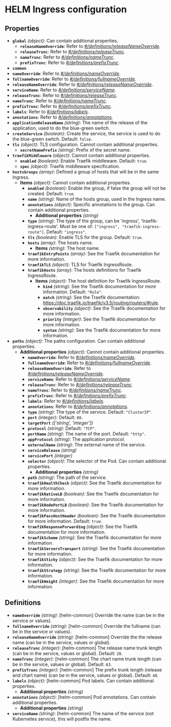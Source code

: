 # HELM Ingress configuration

## Properties

- <a id="properties/global"></a>**`global`** _(object)_: Can contain additional properties.
  - <a id="properties/global/properties/releaseNameOverride"></a>**`releaseNameOverride`**: Refer to _[#/definitions/releaseNameOverride](#definitions/releaseNameOverride)_.
  - <a id="properties/global/properties/releaseTrunc"></a>**`releaseTrunc`**: Refer to _[#/definitions/releaseTrunc](#definitions/releaseTrunc)_.
  - <a id="properties/global/properties/nameTrunc"></a>**`nameTrunc`**: Refer to _[#/definitions/nameTrunc](#definitions/nameTrunc)_.
  - <a id="properties/global/properties/prefixTrunc"></a>**`prefixTrunc`**: Refer to _[#/definitions/prefixTrunc](#definitions/prefixTrunc)_.
- <a id="properties/common"></a>**`common`**
- <a id="properties/nameOverride"></a>**`nameOverride`**: Refer to _[#/definitions/nameOverride](#definitions/nameOverride)_.
- <a id="properties/fullnameOverride"></a>**`fullnameOverride`**: Refer to _[#/definitions/fullnameOverride](#definitions/fullnameOverride)_.
- <a id="properties/releaseNameOverride"></a>**`releaseNameOverride`**: Refer to _[#/definitions/releaseNameOverride](#definitions/releaseNameOverride)_.
- <a id="properties/serviceName"></a>**`serviceName`**: Refer to _[#/definitions/serviceName](#definitions/serviceName)_.
- <a id="properties/releaseTrunc"></a>**`releaseTrunc`**: Refer to _[#/definitions/releaseTrunc](#definitions/releaseTrunc)_.
- <a id="properties/nameTrunc"></a>**`nameTrunc`**: Refer to _[#/definitions/nameTrunc](#definitions/nameTrunc)_.
- <a id="properties/prefixTrunc"></a>**`prefixTrunc`**: Refer to _[#/definitions/prefixTrunc](#definitions/prefixTrunc)_.
- <a id="properties/labels"></a>**`labels`**: Refer to _[#/definitions/labels](#definitions/labels)_.
- <a id="properties/annotations"></a>**`annotations`**: Refer to _[#/definitions/annotations](#definitions/annotations)_.
- <a id="properties/applicationReleaseName"></a>**`applicationReleaseName`** _(string)_: The name of the release of the application, used to do the blue-green switch.
- <a id="properties/createService"></a>**`createService`** _(boolean)_: Create the service, the service is used to do the blue-green switch. Default: `false`.
- <a id="properties/tls"></a>**`tls`** _(object)_: TLS configuration. Cannot contain additional properties.
  - <a id="properties/tls/properties/secretNamePrefix"></a>**`secretNamePrefix`** _(string)_: Prefix of the secret name.
- <a id="properties/traefikMiddleware"></a>**`traefikMiddleware`** _(object)_: Cannot contain additional properties.
  - <a id="properties/traefikMiddleware/properties/enabled"></a>**`enabled`** _(boolean)_: Enable Traefik middleware. Default: `true`.
  - <a id="properties/traefikMiddleware/properties/spec"></a>**`spec`** _(object)_: Traefik middleware specification.
- <a id="properties/hostsGroups"></a>**`hostsGroups`** _(array)_: Defined a group of hosts that will be in the same Ingress.
  - <a id="properties/hostsGroups/items"></a>**Items** _(object)_: Cannot contain additional properties.
    - <a id="properties/hostsGroups/items/properties/enabled"></a>**`enabled`** _(boolean)_: Enable the group, if false the group will not be created. Default: `true`.
    - <a id="properties/hostsGroups/items/properties/name"></a>**`name`** _(string)_: Name of the hosts group, used in the Ingress name.
    - <a id="properties/hostsGroups/items/properties/annotations"></a>**`annotations`** _(object)_: Specific annotations to the group. Can contain additional properties.
      - <a id="properties/hostsGroups/items/properties/annotations/additionalProperties"></a>**Additional properties** _(string)_
    - <a id="properties/hostsGroups/items/properties/type"></a>**`type`** _(string)_: The type of the group, can be 'ingress', 'traefik-ingress-route'. Must be one of: `["ingress", "traefik-ingress-route"]`. Default: `"ingress"`.
    - <a id="properties/hostsGroups/items/properties/tls"></a>**`tls`** _(boolean)_: Enable TLS for the group. Default: `true`.
    - <a id="properties/hostsGroups/items/properties/hosts"></a>**`hosts`** _(array)_: The hosts name.
      - <a id="properties/hostsGroups/items/properties/hosts/items"></a>**Items** _(string)_: The host name.
    - <a id="properties/hostsGroups/items/properties/traefikEntryPoints"></a>**`traefikEntryPoints`** _(array)_: See the Traefik documentation for more information.
    - <a id="properties/hostsGroups/items/properties/traefikTLS"></a>**`traefikTLS`** _(object)_: TLS for Traefik IngressRoute.
    - <a id="properties/hostsGroups/items/properties/traefikHosts"></a>**`traefikHosts`** _(array)_: The hosts definitions for Traefik IngressRoute.
      - <a id="properties/hostsGroups/items/properties/traefikHosts/items"></a>**Items** _(object)_: The host definition for Traefik IngressRoute.
        - <a id="properties/hostsGroups/items/properties/traefikHosts/items/properties/kind"></a>**`kind`** _(string)_: See the Traefik documentation for more information. Default: `"Rule"`.
        - <a id="properties/hostsGroups/items/properties/traefikHosts/items/properties/match"></a>**`match`** _(string)_: See the Traefik documentation: https://doc.traefik.io/traefik/v3.5/routing/routers/#rule.
        - <a id="properties/hostsGroups/items/properties/traefikHosts/items/properties/observability"></a>**`observability`** _(object)_: See the Traefik documentation for more information.
        - <a id="properties/hostsGroups/items/properties/traefikHosts/items/properties/priority"></a>**`priority`** _(integer)_: See the Traefik documentation for more information.
        - <a id="properties/hostsGroups/items/properties/traefikHosts/items/properties/syntax"></a>**`syntax`** _(string)_: See the Traefik documentation for more information.
- <a id="properties/paths"></a>**`paths`** _(object)_: The paths configuration. Can contain additional properties.
  - <a id="properties/paths/additionalProperties"></a>**Additional properties** _(object)_: Cannot contain additional properties.
    - <a id="properties/paths/additionalProperties/properties/nameOverride"></a>**`nameOverride`**: Refer to _[#/definitions/nameOverride](#definitions/nameOverride)_.
    - <a id="properties/paths/additionalProperties/properties/fullnameOverride"></a>**`fullnameOverride`**: Refer to _[#/definitions/fullnameOverride](#definitions/fullnameOverride)_.
    - <a id="properties/paths/additionalProperties/properties/releaseNameOverride"></a>**`releaseNameOverride`**: Refer to _[#/definitions/releaseNameOverride](#definitions/releaseNameOverride)_.
    - <a id="properties/paths/additionalProperties/properties/serviceName"></a>**`serviceName`**: Refer to _[#/definitions/serviceName](#definitions/serviceName)_.
    - <a id="properties/paths/additionalProperties/properties/releaseTrunc"></a>**`releaseTrunc`**: Refer to _[#/definitions/releaseTrunc](#definitions/releaseTrunc)_.
    - <a id="properties/paths/additionalProperties/properties/nameTrunc"></a>**`nameTrunc`**: Refer to _[#/definitions/nameTrunc](#definitions/nameTrunc)_.
    - <a id="properties/paths/additionalProperties/properties/prefixTrunc"></a>**`prefixTrunc`**: Refer to _[#/definitions/prefixTrunc](#definitions/prefixTrunc)_.
    - <a id="properties/paths/additionalProperties/properties/labels"></a>**`labels`**: Refer to _[#/definitions/labels](#definitions/labels)_.
    - <a id="properties/paths/additionalProperties/properties/annotations"></a>**`annotations`**: Refer to _[#/definitions/annotations](#definitions/annotations)_.
    - <a id="properties/paths/additionalProperties/properties/type"></a>**`type`** _(string)_: The type of the service. Default: `"ClusterIP"`.
    - <a id="properties/paths/additionalProperties/properties/port"></a>**`port`** _(integer)_: Default: `80`.
    - <a id="properties/paths/additionalProperties/properties/targetPort"></a>**`targetPort`** _(['string', 'integer'])_
    - <a id="properties/paths/additionalProperties/properties/protocol"></a>**`protocol`** _(string)_: Default: `"TCP"`.
    - <a id="properties/paths/additionalProperties/properties/portName"></a>**`portName`** _(string)_: The name of the port. Default: `"http"`.
    - <a id="properties/paths/additionalProperties/properties/appProtocol"></a>**`appProtocol`** _(string)_: The application protocol.
    - <a id="properties/paths/additionalProperties/properties/externalName"></a>**`externalName`** _(string)_: The external name of the service.
    - <a id="properties/paths/additionalProperties/properties/serviceRelease"></a>**`serviceRelease`** _(string)_
    - <a id="properties/paths/additionalProperties/properties/servicePort"></a>**`servicePort`** _(integer)_
    - <a id="properties/paths/additionalProperties/properties/selector"></a>**`selector`** _(object)_: The selector of the Pod. Can contain additional properties.
      - <a id="properties/paths/additionalProperties/properties/selector/additionalProperties"></a>**Additional properties** _(string)_
    - <a id="properties/paths/additionalProperties/properties/path"></a>**`path`** _(string)_: The path of the service.
    - <a id="properties/paths/additionalProperties/properties/traefikHealthCheck"></a>**`traefikHealthCheck`** _(object)_: See the Traefik documentation for more information.
    - <a id="properties/paths/additionalProperties/properties/traefikNativeLB"></a>**`traefikNativeLB`** _(boolean)_: See the Traefik documentation for more information.
    - <a id="properties/paths/additionalProperties/properties/traefikNodePortLB"></a>**`traefikNodePortLB`** _(boolean)_: See the Traefik documentation for more information.
    - <a id="properties/paths/additionalProperties/properties/traefikPassHostHeader"></a>**`traefikPassHostHeader`** _(boolean)_: See the Traefik documentation for more information. Default: `true`.
    - <a id="properties/paths/additionalProperties/properties/traefikResponseForwarding"></a>**`traefikResponseForwarding`** _(object)_: See the Traefik documentation for more information.
    - <a id="properties/paths/additionalProperties/properties/traefikScheme"></a>**`traefikScheme`** _(string)_: See the Traefik documentation for more information.
    - <a id="properties/paths/additionalProperties/properties/traefikServersTransport"></a>**`traefikServersTransport`** _(string)_: See the Traefik documentation for more information.
    - <a id="properties/paths/additionalProperties/properties/traefikSticky"></a>**`traefikSticky`** _(object)_: See the Traefik documentation for more information.
    - <a id="properties/paths/additionalProperties/properties/traefikStrategy"></a>**`traefikStrategy`** _(string)_: See the Traefik documentation for more information.
    - <a id="properties/paths/additionalProperties/properties/traefikWeight"></a>**`traefikWeight`** _(integer)_: See the Traefik documentation for more information.

## Definitions

- <a id="definitions/nameOverride"></a>**`nameOverride`** _(string)_: [helm-common] Override the name (can be in the service or values).
- <a id="definitions/fullnameOverride"></a>**`fullnameOverride`** _(string)_: [helm-common] Override the fullname (can be in the service or values).
- <a id="definitions/releaseNameOverride"></a>**`releaseNameOverride`** _(string)_: [helm-common] Override the the release name (can be in the service, values or global).
- <a id="definitions/releaseTrunc"></a>**`releaseTrunc`** _(integer)_: [helm-common] The release name trunk length (can be in the service, values or global). Default: `20`.
- <a id="definitions/nameTrunc"></a>**`nameTrunc`** _(integer)_: [helm-common] The chart name trunk length (can be in the service, values or global). Default: `63`.
- <a id="definitions/prefixTrunc"></a>**`prefixTrunc`** _(integer)_: [helm-common] The prefix trunk length (release and chart name) (can be in the service, values or global). Default: `40`.
- <a id="definitions/labels"></a>**`labels`** _(object)_: [helm-common] Pod labels. Can contain additional properties.
  - <a id="definitions/labels/additionalProperties"></a>**Additional properties** _(string)_
- <a id="definitions/annotations"></a>**`annotations`** _(object)_: [helm-common] Pod annotations. Can contain additional properties.
  - <a id="definitions/annotations/additionalProperties"></a>**Additional properties** _(string)_
- <a id="definitions/serviceName"></a>**`serviceName`** _(string)_: [helm-common] The name of the service (not Kubernetes service), this will postfix the name.
